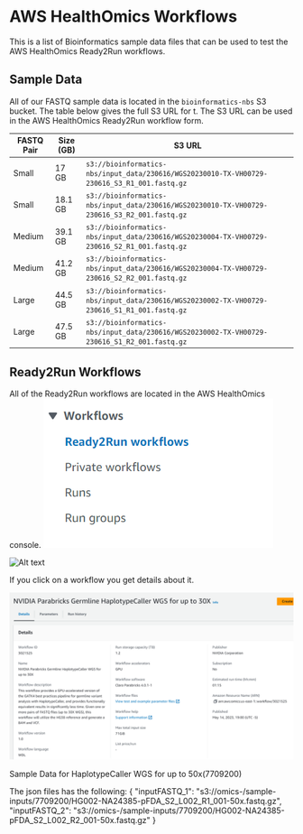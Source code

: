 # AWS HealthOmics Workflows

This is a list of Bioinformatics sample data files that can be used to test the AWS HealthOmics Ready2Run workflows.


## Sample Data 
All of our FASTQ sample data is located in the `bioinformatics-nbs` S3 bucket. The table below gives the full S3 URL for t. The S3 URL can be used in the AWS HealthOmics Ready2Run workflow form.



| FASTQ Pair      | Size (GB)   | S3 URL   |
| -------- | ------- |-------| 
| Small    | 17 GB   | `s3://bioinformatics-nbs/input_data/230616/WGS20230010-TX-VH00729-230616_S3_R1_001.fastq.gz`    |
| Small    | 18.1 GB    | `s3://bioinformatics-nbs/input_data/230616/WGS20230010-TX-VH00729-230616_S3_R2_001.fastq.gz`    |
| Medium    | 39.1 GB    | `s3://bioinformatics-nbs/input_data/230616/WGS20230004-TX-VH00729-230616_S2_R1_001.fastq.gz`    |
| Medium    | 41.2 GB    | `s3://bioinformatics-nbs/input_data/230616/WGS20230004-TX-VH00729-230616_S2_R2_001.fastq.gz`    |
| Large    | 44.5 GB    | `s3://bioinformatics-nbs/input_data/230616/WGS20230002-TX-VH00729-230616_S1_R1_001.fastq.gz`    |
| Large    | 47.5 GB    | `s3://bioinformatics-nbs/input_data/230616/WGS20230002-TX-VH00729-230616_S1_R2_001.fastq.gz`    |

## Ready2Run Workflows

All of the Ready2Run workflows are located in the AWS HealthOmics console. 
![Alt text](images/omics-r2r-workflowlist.png)

![Alt text](image-1.png)

If you click on a workflow you get details about it. 

![Alt text](image.png)


Sample Data for HaplotypeCaller WGS for up to 50x(7709200)


The json files has the following:
{
    "inputFASTQ_1": "s3://omics-<region>/sample-inputs/7709200/HG002-NA24385-pFDA_S2_L002_R1_001-50x.fastq.gz",
    "inputFASTQ_2": "s3://omics-<region>/sample-inputs/7709200/HG002-NA24385-pFDA_S2_L002_R2_001-50x.fastq.gz"
}


